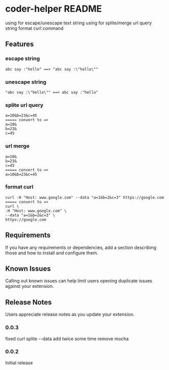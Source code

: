 # coder-helper README

using for escape/unescape text string
using for splite/merge url query string
format curl command

## Features

### escape string

    abc say :"hello" ==> "abc say :\"hello\""

### unescape string

    "abc say :\"hello\"" ==> abc say :"hello"

### splite url query

    a=10&b=23&c=45
    ===== convert to =>
    a=10&
    b=23&
    c=45

### url merge

    a=10&
    b=23&
    c=45
    ===== convert to =>
    a=10&b=23&c=45

### format curl

    curl -H "Host: www.google.com" --data "a=1&b=2&c=3" https://google.com
    ===== convert to =>
    curl \
    -H "Host: www.google.com" \
    --data "a=1&b=2&c=3" \
    https://google.com

## Requirements

If you have any requirements or dependencies, add a section describing those and how to install and configure them.


## Known Issues

Calling out known issues can help limit users opening duplicate issues against your extension.

## Release Notes

Users appreciate release notes as you update your extension.

### 0.0.3

fixed curl splite --data add twice some time
remove mocha

### 0.0.2

Initial release
